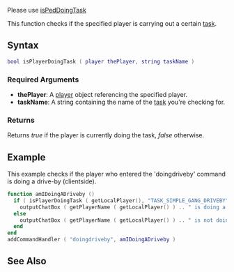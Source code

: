 Please use [isPedDoingTask](/docs/isPedDoingTask.md "wikilink")

This function checks if the specified player is carrying out a certain [task](/docs/List_of_player_tasks.md "wikilink").

Syntax
------

``` lua
bool isPlayerDoingTask ( player thePlayer, string taskName )
```

### Required Arguments

-   **thePlayer**: A [player](/docs/player.md "wikilink") object referencing the specified player.
-   **taskName**: A string containing the name of the [task](/docs/List_of_player_tasks.md "wikilink") you're checking for.

### Returns

Returns *true* if the player is currently doing the task, *false* otherwise.

Example
-------

This example checks if the player who entered the 'doingdriveby' command is doing a drive-by (clientside).

``` lua
function amIDoingADriveby ()
  if ( isPlayerDoingTask ( getLocalPlayer(), "TASK_SIMPLE_GANG_DRIVEBY" ) ) then
    outputChatBox ( getPlayerName ( getLocalPlayer() ) .. " is doing a driveby!!!" )
  else
    outputChatBox ( getPlayerName ( getLocalPlayer() ) .. " is not doing a driveby" )
  end
end
addCommandHandler ( "doingdriveby", amIDoingADriveby )
```

See Also
--------
